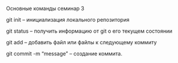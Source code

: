 Основные команды семинар 3

git init – инициализация локального репозитория

git status – получить информацию от git о его текущем состоянии

git add – добавить файл или файлы к следующему коммиту

git commit -m “message” – создание коммита.


